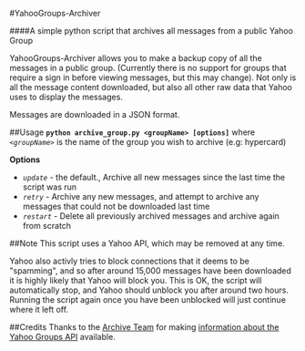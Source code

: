 #YahooGroups-Archiver

####A simple python script that archives all messages from a public Yahoo Group

YahooGroups-Archiver allows you to make a backup copy of all the messages in a public group. (Currently there is no support for groups that require a sign in before viewing messages, but this may change). Not only is all the message content downloaded, but also all other raw data that Yahoo uses to display the messages.

Messages are downloaded in a JSON format.

##Usage
**`python archive_group.py <groupName> [options]`**
where *`<groupName>`* is the name of the group you wish to archive (e.g: hypercard)

**Options**
* *`update`* - the default., Archive all new messages since the last time the script was run
* *`retry`* - Archive any new messages, and attempt to archive any messages that could not be downloaded last time
* *`restart`* - Delete all previously archived messages and archive again from scratch

##Note
This script uses a Yahoo API, which may be removed at any time.

Yahoo also activly tries to block connections that it deems to be "spamming", and so after around 15,000 messages have been downloaded it is highly likely that Yahoo will block you. This is OK, the script will automatically stop, and Yahoo should unblock you after around two hours. Running the script again once you have been unblocked will just continue where it left off.

##Credits
Thanks to the [Archive Team](http://archiveteam.org/) for making [information about the Yahoo Groups API](http://www.archiveteam.org/index.php?title=Yahoo!_Groups) available.
